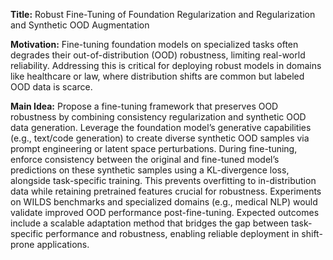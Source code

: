 **Title:** Robust Fine-Tuning of Foundation Regularization and Regularization and Synthetic OOD Augmentation  

**Motivation:** Fine-tuning foundation models on specialized tasks often degrades their out-of-distribution (OOD) robustness, limiting real-world reliability. Addressing this is critical for deploying robust models in domains like healthcare or law, where distribution shifts are common but labeled OOD data is scarce.  

**Main Idea:** Propose a fine-tuning framework that preserves OOD robustness by combining consistency regularization and synthetic OOD data generation. Leverage the foundation model’s generative capabilities (e.g., text/code generation) to create diverse synthetic OOD samples via prompt engineering or latent space perturbations. During fine-tuning, enforce consistency between the original and fine-tuned model’s predictions on these synthetic samples using a KL-divergence loss, alongside task-specific training. This prevents overfitting to in-distribution data while retaining pretrained features crucial for robustness. Experiments on WILDS benchmarks and specialized domains (e.g., medical NLP) would validate improved OOD performance post-fine-tuning. Expected outcomes include a scalable adaptation method that bridges the gap between task-specific performance and robustness, enabling reliable deployment in shift-prone applications.